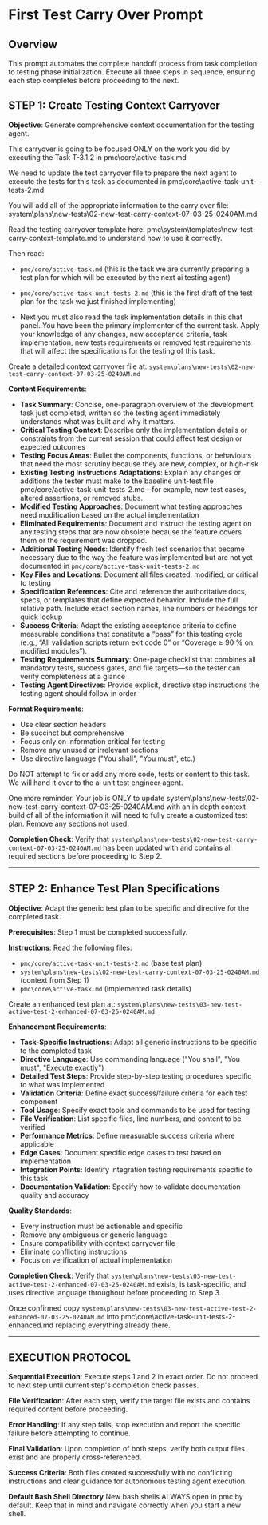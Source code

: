 # First Test Carry Over Prompt

## Overview
This prompt automates the complete handoff process from task completion to testing phase initialization. Execute all three steps in sequence, ensuring each step completes before proceeding to the next.

## STEP 1: Create Testing Context Carryover

**Objective**: Generate comprehensive context documentation for the testing agent.

This carryover is going to be focused ONLY on the work you did by executing the Task T-3.1.2 in pmc\core\active-task.md

We need to update the test carryover file to prepare the next agent to execute the tests for this task as documented in pmc\core\active-task-unit-tests-2.md  

You will add all of the appropriate information to the carry over file:
system\plans\new-tests\02-new-test-carry-context-07-03-25-0240AM.md

Read the testing carryover template here: pmc\system\templates\new-test-carry-context-template.md to understand how to use it correctly.

Then read:
- `pmc/core/active-task.md` (this is the task we are currently preparing a test plan for which will be executed by the next ai testing agent)

- `pmc/core/active-task-unit-tests-2.md` (this is the first draft of the test plan for the task we just finished implementing)

- Next you must also read the task implementation details in this chat panel. You have been the primary implementer of the current task. Apply your knowledge of any changes, new acceptance criteria, task implementation, new tests requirements or removed test requirements that will affect the specifications for the testing of this task.

Create a detailed context carryover file at: `system\plans\new-tests\02-new-test-carry-context-07-03-25-0240AM.md`

**Content Requirements**:
- **Task Summary**: Concise, one-paragraph overview of the development task just completed, written so the testing agent immediately understands what was built and why it matters.
- **Critical Testing Context**: Describe only the implementation details or constraints from the current session that could affect test design or expected outcomes
- **Testing Focus Areas**: Bullet the components, functions, or behaviours that need the most scrutiny because they are new, complex, or high-risk
- **Existing Testing Instructions Adaptations**: Explain any changes or additions the tester must make to the baseline unit-test file pmc/core/active-task-unit-tests-2.md—for example, new test cases, altered assertions, or removed stubs.
- **Modified Testing Approaches**: Document what testing approaches need modification based on the actual implementation
- **Eliminated Requirements**: Document and instruct the testing agent on any testing steps that are now obsolete because the feature covers them or the requirement was dropped.
- **Additional Testing Needs**: Identify fresh test scenarios that became necessary due to the way the feature was implemented but are not yet documented in `pmc/core/active-task-unit-tests-2.md`
- **Key Files and Locations**: Document all files created, modified, or critical to testing
- **Specification References**: Cite and reference the authoritative docs, specs, or templates that define expected behavior. Include the full relative path. Include exact section names, line numbers or headings for quick lookup
- **Success Criteria**: Adapt the existing acceptance criteria to define measurable conditions that constitute a “pass” for this testing cycle (e.g., “All validation scripts return exit code 0” or “Coverage ≥ 90 % on modified modules”).
- **Testing Requirements Summary**: One-page checklist that combines all mandatory tests, success gates, and file targets—so the tester can verify completeness at a glance
- **Testing Agent Directives**: Provide explicit, directive step instructions the testing agent should follow in order

**Format Requirements**:
- Use clear section headers
- Be succinct but comprehensive
- Focus only on information critical for testing
- Remove any unused or irrelevant sections
- Use directive language ("You shall", "You must", etc.)

Do NOT attempt to fix or add any more code, tests or content to this task. We will hand it over to the ai unit test engineer agent.  

One more reminder. Your job is ONLY to update system\plans\new-tests\02-new-test-carry-context-07-03-25-0240AM.md with an in depth context build of all of the information it will need to fully create a customized test plan. Remove any sections not used.

**Completion Check**: Verify that `system\plans\new-tests\02-new-test-carry-context-07-03-25-0240AM.md` has been updated with and contains all required sections before proceeding to Step 2.

---

## STEP 2: Enhance Test Plan Specifications

**Objective**: Adapt the generic test plan to be specific and directive for the completed task.

**Prerequisites**: Step 1 must be completed successfully.

**Instructions**:
Read the following files:
- `pmc/core/active-task-unit-tests-2.md` (base test plan)
- `system\plans\new-tests\02-new-test-carry-context-07-03-25-0240AM.md` (context from Step 1)
- `pmc\core\active-task.md` (implemented task details)

Create an enhanced test plan at: `system\plans\new-tests\03-new-test-active-test-2-enhanced-07-03-25-0240AM.md`

**Enhancement Requirements**:
- **Task-Specific Instructions**: Adapt all generic instructions to be specific to the completed task
- **Directive Language**: Use commanding language ("You shall", "You must", "Execute exactly") 
- **Detailed Test Steps**: Provide step-by-step testing procedures specific to what was implemented
- **Validation Criteria**: Define exact success/failure criteria for each test component
- **Tool Usage**: Specify exact tools and commands to be used for testing
- **File Verification**: List specific files, line numbers, and content to be verified
- **Performance Metrics**: Define measurable success criteria where applicable
- **Edge Cases**: Document specific edge cases to test based on implementation
- **Integration Points**: Identify integration testing requirements specific to this task
- **Documentation Validation**: Specify how to validate documentation quality and accuracy

**Quality Standards**:
- Every instruction must be actionable and specific
- Remove any ambiguous or generic language
- Ensure compatibility with context carryover file
- Eliminate conflicting instructions
- Focus on verification of actual implementation

**Completion Check**: Verify that `system\plans\new-tests\03-new-test-active-test-2-enhanced-07-03-25-0240AM.md` exists, is task-specific, and uses directive language throughout before proceeding to Step 3.

Once confirmed copy `system\plans\new-tests\03-new-test-active-test-2-enhanced-07-03-25-0240AM.md` into pmc\core\active-task-unit-tests-2-enhanced.md replacing everything already there.

---

## EXECUTION PROTOCOL

**Sequential Execution**: Execute steps 1 and 2 in exact order. Do not proceed to next step until current step's completion check passes.

**File Verification**: After each step, verify the target file exists and contains required content before proceeding.

**Error Handling**: If any step fails, stop execution and report the specific failure before attempting to continue.

**Final Validation**: Upon completion of both steps, verify both output files exist and are properly cross-referenced.

**Success Criteria**: Both files created successfully with no conflicting instructions and clear guidance for autonomous testing agent execution.

**Default Bash Shell Directory** New bash shells ALWAYS open in pmc by default. Keep that in mind and navigate correctly when you start a new shell.
